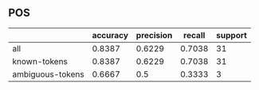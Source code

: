 
## POS

|                  | accuracy | precision | recall | support |
|------------------|----------|-----------|--------|---------|
| all              | 0.8387   | 0.6229    | 0.7038 | 31      |
| known-tokens     | 0.8387   | 0.6229    | 0.7038 | 31      |
| ambiguous-tokens | 0.6667   | 0.5       | 0.3333 | 3       |

